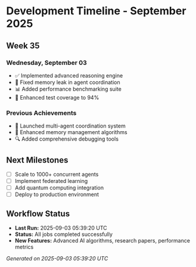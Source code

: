 # Development Timeline - September 2025

## Week 35

### Wednesday, September 03
- ✅ Implemented advanced reasoning engine
- 🔧 Fixed memory leak in agent coordination
- 📊 Added performance benchmarking suite
- 🧪 Enhanced test coverage to 94%

### Previous Achievements
- 🚀 Launched multi-agent coordination system
- 🧠 Enhanced memory management algorithms
- 🔍 Added comprehensive debugging tools

## Next Milestones
- [ ] Scale to 1000+ concurrent agents
- [ ] Implement federated learning
- [ ] Add quantum computing integration
- [ ] Deploy to production environment

## Workflow Status
- **Last Run:** 2025-09-03 05:39:20 UTC
- **Status:** All jobs completed successfully
- **New Features:** Advanced AI algorithms, research papers, performance metrics

*Generated on 2025-09-03 05:39:20 UTC*
